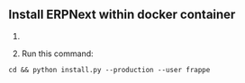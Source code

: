 Install ERPNext within docker container 
------------------------
1. 


2. Run this command:

 ```
 cd && python install.py --production --user frappe
 ```
